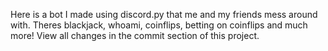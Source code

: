 Here is a bot I made using discord.py that me and my friends mess around with. Theres blackjack, whoami, coinflips, betting on coinflips and much more! View all changes in the commit section of this project.
